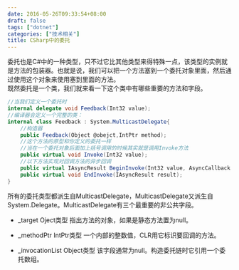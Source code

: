 ```yaml
---
date: 2016-05-26T09:33:54+08:00
draft: false
tags: ["dotnet"]
categories: ["技术相关"]
title: CSharp中的委托
---
```

  
委托也是C#中的一种类型，只不过它比其他类型来得特殊一点，该类型的实例就是方法的包装器。也就是说，我们可以把一个方法塞到一个委托对象里面，然后通过使用这个对象来使用塞到里面的方法。  
既然委托是一个类，我们就来看一下这个类中有哪些重要的方法和字段。
```csharp
//当我们定义一个委托时
internal delegate void Feedback(Int32 value);
//编译器会定义一个完整的类：
internal class Feedback : System.MulticastDelegate{
    //构造器
    public Feedback(Object @obejct,IntPtr method);
    //这个方法的原型和你定义的委托一样
    //当在一个委托对象后面加上括号调用的时候其实就是调用Invoke方法
    public virtual void Invoke(Int32 value);
    //以下方法实现对回调方法的异步回调
    public virtual IAsyncResult BeginInvoke(Int32 value, AsyncCallback callback, Object @object);
    public virtual void EndInvoke(IAsyncResult result);
}
```
所有的委托类型都派生自MulticastDelegate，MulticastDelegate又派生自System.Delegate。MulticastDelegate有三个最重要的非公共字段。  

- _target    Oject类型     指出方法的对象，如果是静态方法置为null。

- _methodPtr    IntPtr类型    一个内部的整数值，CLR用它标识要回调的方法。

- _invocationList    Object类型    该字段通常为null。构造委托链时它引用一个委托数组。